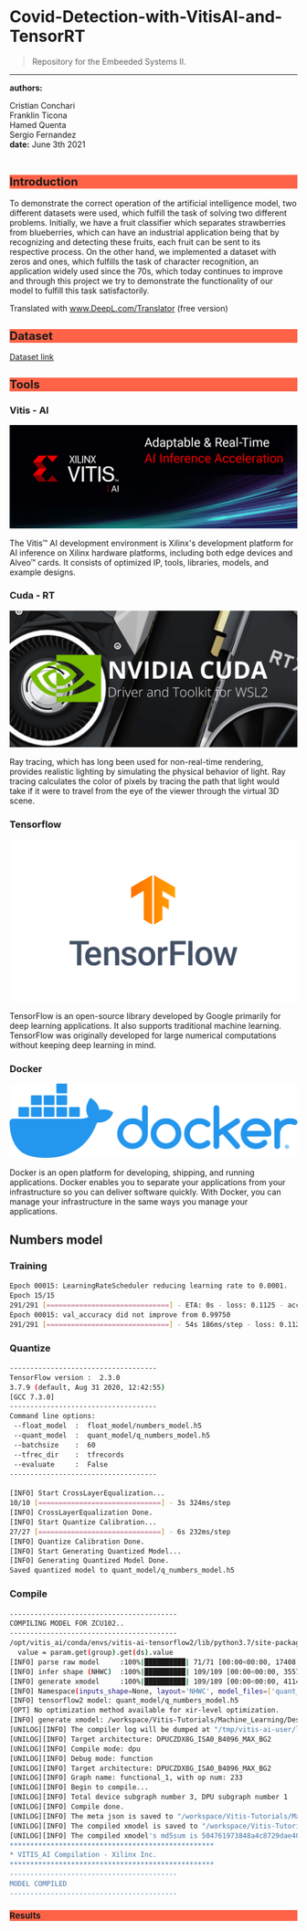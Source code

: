 # Covid-Detection-with-VitisAI-and-TensorRT

>Repository for the Embeeded Systems II.

---
**authors:**  
<div style = "fonr-size:15px">
Cristian Conchari  
</div>
<div style = "fonr-size:15px">
Franklin Ticona  
</div>
<div style = "fonr-size:15px">
Hamed Quenta  
</div>
<div style = "fonr-size:15px">
Sergio Fernandez  
</div>
<div style = "fonr-size:15px">
<b>date:</b> June 3th 2021
</div>
<br>
  

<h2 style="background-color:tomato;font-size: 20px;">Introduction</h2>
<p>To demonstrate the correct operation of the artificial intelligence model, two different datasets were used, which fulfill the task of solving two different problems. Initially, we have a fruit classifier which separates strawberries from blueberries, which can have an industrial application being that by recognizing and detecting these fruits, each fruit can be sent to its respective process. On the other hand, we implemented a dataset with zeros and ones, which fulfills the task of character recognition, an application widely used since the 70s, which today continues to improve and through this project we try to demonstrate the functionality of our model to fulfill this task satisfactorily.

Translated with www.DeepL.com/Translator (free version)</p>

<h2 style="background-color:tomato;font-size: 20px;">Dataset</h2>

[Dataset link](https://www.kaggle.com/azaemon/preprocessed-ct-scans-for-covid19)
<br>

<h2 style="background-color:tomato;font-size: 20px;">Tools</h2>

### **Vitis - AI**
![Vitis AI](assets/Vitis-AI.png)
<p>The Vitis™ AI development environment is Xilinx's development platform for AI inference on Xilinx hardware platforms, including both edge devices and Alveo™ cards. It consists of optimized IP, tools, libraries, models, and example designs.</p>

### **Cuda - RT**
![Cuda rt](assets/cudart.png)
<p>Ray tracing, which has long been used for non-real-time rendering, provides realistic lighting by simulating the physical behavior of light. Ray tracing calculates the color of pixels by tracing the path that light would take if it were to travel from the eye of the viewer through the virtual 3D scene.</p>

### **Tensorflow**
![Tensorflow](assets/tensorflow.png)
<p>TensorFlow is an open-source library developed by Google primarily for deep learning applications. It also supports traditional machine learning. TensorFlow was originally developed for large numerical computations without keeping deep learning in mind.</p>

### **Docker**
![Docker](assets/docker.png)
<p>Docker is an open platform for developing, shipping, and running applications. Docker enables you to separate your applications from your infrastructure so you can deliver software quickly. With Docker, you can manage your infrastructure in the same ways you manage your applications.</p>

## Numbers model
### **Training**
~~~bash
Epoch 00015: LearningRateScheduler reducing learning rate to 0.0001.
Epoch 15/15
291/291 [==============================] - ETA: 0s - loss: 0.1125 - accuracy: 0.9971 
Epoch 00015: val_accuracy did not improve from 0.99750
291/291 [==============================] - 54s 186ms/step - loss: 0.1125 - accuracy: 0.9971 - val_loss: 0.1056 - val_accuracy: 0.9969
~~~

### **Quantize**
~~~bash
------------------------------------
TensorFlow version :  2.3.0
3.7.9 (default, Aug 31 2020, 12:42:55) 
[GCC 7.3.0]
------------------------------------
Command line options:
 --float_model  :  float_model/numbers_model.h5
 --quant_model  :  quant_model/q_numbers_model.h5
 --batchsize    :  60
 --tfrec_dir    :  tfrecords
 --evaluate     :  False
------------------------------------

[INFO] Start CrossLayerEqualization...
10/10 [==============================] - 3s 324ms/step
[INFO] CrossLayerEqualization Done.
[INFO] Start Quantize Calibration...
27/27 [==============================] - 6s 232ms/step
[INFO] Quantize Calibration Done.
[INFO] Start Generating Quantized Model...
[INFO] Generating Quantized Model Done.
Saved quantized model to quant_model/q_numbers_model.h5
~~~

### **Compile**
~~~bash
-----------------------------------------
COMPILING MODEL FOR ZCU102..
-----------------------------------------
/opt/vitis_ai/conda/envs/vitis-ai-tensorflow2/lib/python3.7/site-packages/xnnc/translator/tensorflow_translator.py:1809: H5pyDeprecationWarning: dataset.value has been deprecated. Use dataset[()] instead.
  value = param.get(group).get(ds).value
[INFO] parse raw model     :100%|██████████| 71/71 [00:00<00:00, 17408.84it/s]               
[INFO] infer shape (NHWC)  :100%|██████████| 109/109 [00:00<00:00, 35572.61it/s]             
[INFO] generate xmodel     :100%|██████████| 109/109 [00:00<00:00, 4114.02it/s]              
[INFO] Namespace(inputs_shape=None, layout='NHWC', model_files=['quant_model/q_numbers_model.h5'], model_type='tensorflow2', out_filename='compiled_model/customcnn_numbers_org.xmodel', proto=None)
[INFO] tensorflow2 model: quant_model/q_numbers_model.h5
[OPT] No optimization method available for xir-level optimization.
[INFO] generate xmodel: /workspace/Vitis-Tutorials/Machine_Learning/Design_Tutorials/Numbers_project/vitis-numbers/files/compiled_model/customcnn_numbers_org.xmodel
[UNILOG][INFO] The compiler log will be dumped at "/tmp/vitis-ai-user/log/xcompiler-20210604-012735-99"
[UNILOG][INFO] Target architecture: DPUCZDX8G_ISA0_B4096_MAX_BG2
[UNILOG][INFO] Compile mode: dpu
[UNILOG][INFO] Debug mode: function
[UNILOG][INFO] Target architecture: DPUCZDX8G_ISA0_B4096_MAX_BG2
[UNILOG][INFO] Graph name: functional_1, with op num: 233
[UNILOG][INFO] Begin to compile...
[UNILOG][INFO] Total device subgraph number 3, DPU subgraph number 1
[UNILOG][INFO] Compile done.
[UNILOG][INFO] The meta json is saved to "/workspace/Vitis-Tutorials/Machine_Learning/Design_Tutorials/Numbers_project/vitis-numbers/files/compiled_model/meta.json"
[UNILOG][INFO] The compiled xmodel is saved to "/workspace/Vitis-Tutorials/Machine_Learning/Design_Tutorials/Numbers_project/vitis-numbers/files/compiled_model/customcnn_numbers.xmodel"
[UNILOG][INFO] The compiled xmodel's md5sum is 504761973848a4c8729dae40947d78ab, and been saved to "/workspace/Vitis-Tutorials/Machine_Learning/Design_Tutorials/Numbers_project/vitis-numbers/files/compiled_model/md5sum.txt"
**************************************************
* VITIS_AI Compilation - Xilinx Inc.
**************************************************
-----------------------------------------
MODEL COMPILED
-----------------------------------------
~~~


<h2 style="background-color:tomato;font-size: 15px;">Results</h2>
<!---TODO: Result-->
